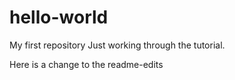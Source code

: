 # hello-world
My first repository
Just working through the tutorial. 

Here is a change to the readme-edits
